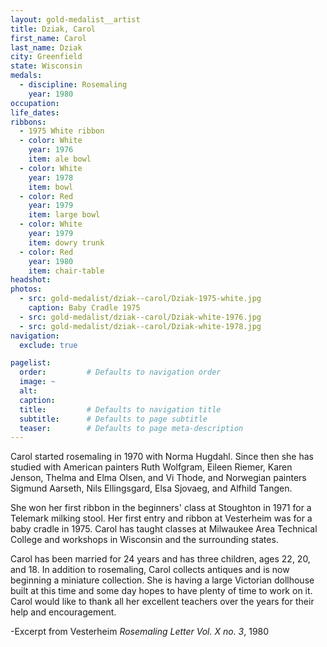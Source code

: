 ```yaml
---
layout: gold-medalist__artist
title: Dziak, Carol
first_name: Carol
last_name: Dziak
city: Greenfield
state: Wisconsin
medals: 
  - discipline: Rosemaling
    year: 1980
occupation:
life_dates:
ribbons:
  - 1975 White ribbon
  - color: White
    year: 1976
    item: ale bowl
  - color: White
    year: 1978
    item: bowl
  - color: Red
    year: 1979
    item: large bowl
  - color: White
    year: 1979
    item: dowry trunk
  - color: Red
    year: 1980
    item: chair-table
headshot:
photos:
  - src: gold-medalist/dziak--carol/Dziak-1975-white.jpg
    caption: Baby Cradle 1975
  - src: gold-medalist/dziak--carol/Dziak-white-1976.jpg
  - src: gold-medalist/dziak--carol/Dziak-white-1978.jpg
navigation:
  exclude: true

pagelist:
  order:         # Defaults to navigation order  
  image: ~
  alt:
  caption:
  title:         # Defaults to navigation title
  subtitle:      # Defaults to page subtitle
  teaser:        # Defaults to page meta-description  
---
```

Carol started rosemaling in 1970 with Norma Hugdahl. Since then she has studied with American painters Ruth Wolfgram, Eileen Riemer, Karen Jenson, Thelma and Elma Olsen, and Vi Thode, and Norwegian painters Sigmund Aarseth, Nils Ellingsgard, Elsa Sjovaeg, and Alfhild Tangen.

She won her first ribbon in the beginners' class at Stoughton in 1971 for a Telemark milking stool. Her first entry and ribbon at Vesterheim was for a baby cradle in 1975. Carol has taught classes at Milwaukee Area Technical College and workshops in Wisconsin and the surrounding states.

Carol has been married for 24 years and has three children, ages 22, 20, and 18. In addition to rosemaling, Carol collects antiques and is now beginning a miniature collection. She is having a large Victorian dollhouse built at this time and some day hopes to have plenty of time to work on it. Carol would like to thank all her excellent teachers over the years for their help and encouragement. 

-Excerpt from Vesterheim _Rosemaling Letter Vol. X no. 3_, 1980
